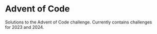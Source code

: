 # Advent of Code
Solutions to the Advent of Code challenge. Currently contains challenges for 2023 and 2024.
